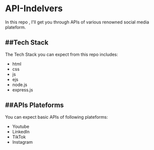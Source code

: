 # API-Indelvers
In this repo , I'll get you through APIs of various renowned social media plateform.

##**Tech Stack**
---
The Tech Stack you can expect from this repo includes:
- html
- css
- js
- ejs
- node.js
- express.js

  
##**APIs Plateforms**
---
You can expect basic APIs of following plateforms:
- Youtube
- LinkedIn
- TikTok
- Instagram
